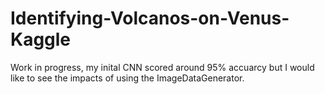 # Identifying-Volcanos-on-Venus-Kaggle

Work in progress, my inital CNN scored around 95% accuarcy but I would like to see the impacts of using the ImageDataGenerator.